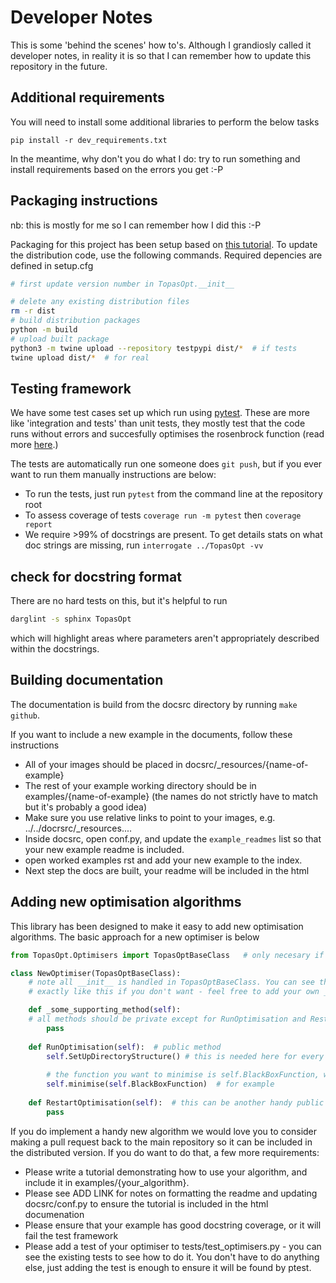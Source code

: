 # Developer Notes

This is some 'behind the scenes' how to's. Although I grandiosly called it developer notes, in reality it is so that I can remember how to update this repository in the future.

## Additional requirements

You will need to install some additional libraries to perform the below tasks

```pip install -r dev_requirements.txt```

In the meantime, why don't you do what I do: try to run something and install requirements based on the errors you get :-P

## Packaging instructions

nb: this is mostly for me so I can remember how I did this :-P

Packaging for this project has been setup based on [this tutorial](https://packaging.python.org/en/latest/tutorials/packaging-projects/).
To update the distribution code, use the following commands.
Required depencies are defined in setup.cfg

```bash
# first update version number in TopasOpt.__init__

# delete any existing distribution files
rm -r dist
# build distribution packages
python -m build
# upload built package
python3 -m twine upload --repository testpypi dist/*  # if tests
twine upload dist/*  # for real
```

## Testing framework 

We have some test cases set up which run using [pytest](https://www.google.com/search?channel=fs&client=ubuntu&q=pytest). These are more like 'integration and tests' than unit tests, they mostly test that the code runs without errors and succesfully optimises the rosenbrock function (read more [here](https://acrf-image-x-institute.github.io/TopasOpt/DevelopmentExample.html).)

The tests are automatically run one someone does ```git push```, but if you ever want to run them manually instructions are below:

- To run the tests, just run ```pytest``` from the command line at the repository root
- To assess coverage of tests ```coverage run -m pytest``` then ```coverage report```
- We require >99% of docstrings are present. To get details stats on what doc strings are missing, run ```interrogate ../TopasOpt -vv```

## check for docstring format

There are no hard tests on this, but it's helpful to run

```bash
darglint -s sphinx TopasOpt
```

which will highlight areas where parameters aren't appropriately described within the docstrings.

## Building documentation

The documentation is build from the docsrc directory by running ```make github```.

If you want to include a new example in the documents, follow these instructions

- All of your images should be placed in docsrc/_resources/{name-of-example}
- The rest of your example working directory should be in examples/{name-of-example} (the names do not strictly have to match but it's probably a good idea)
- Make sure you use relative links to point to your images, e.g. ../../docrsrc/_resources....
- Inside docsrc, open conf.py, and update the ```example_readmes``` list so that your new example readme is included.
- open worked examples rst and add your new example to the index. 
- Next step the docs are built, your readme will be included in the html

## Adding new optimisation algorithms

This library has been designed to make it easy to add new optimisation algorithms. The basic approach for a new optimiser is below

```python
from TopasOpt.Optimisers import TopasOptBaseClass   # only necesary if you are not adding directly to TopasOpt.Optimisers.py

class NewOptimiser(TopasOptBaseClass):
    # note all __init__ is handled in TopasOptBaseClass. You can see the source code for an example. You don't have to do it
    # exactly like this if you don't want - feel free to add your own __init__ and then use super().__init__ if you want.

    def _some_supporting_method(self):
	# all methods should be private except for RunOptimisation and RestartOptimisation. I prefer soft-private formalism, e.g. 		  # prefix your methods with a single underscore.
        pass
    
    def RunOptimisation(self):  # public method
        self.SetUpDirectoryStructure() # this is needed here for every optimiser
        
        # the function you want to minimise is self.BlackBoxFunction, which your optimiser has inherited from TOpasOptBaseClass
        self.minimise(self.BlackBoxFunction)  # for example
        
    def RestartOptimisation(self):  # this can be another handy public method but is not required or even possible for all optimisers.
        pass

```

If you do implement a handy new algorithm we would love you to consider making a pull request back to the main repository so it can be included in the distributed version. If you do want to do that, a few more requirements:

- Please write a tutorial demonstrating how to use your algorithm, and include it in examples/{your_algorithm}.
- Please see ADD LINK for notes on formatting the readme and updating docsrc/conf.py to ensure the tutorial is included in the html documenation
- Please ensure that your example has good docstring coverage, or it will fail the test framework
- Please add a test of your optimiser to tests/test_optimisers.py - you can see the existing tests to see how to do it. You don't have to do anything else, just adding the test is enough to ensure it will be found by ptest.

